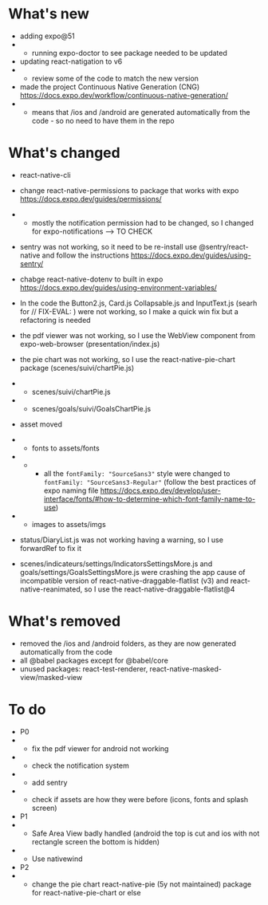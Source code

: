 # What's new

- adding expo@51
- - running expo-doctor to see package needed to be updated
- updating react-natigation to v6
- - review some of the code to match the new version
- made the project Continuous Native Generation (CNG) https://docs.expo.dev/workflow/continuous-native-generation/
- - means that /ios and /android are generated automatically from the code - so no need to have them in the repo

# What's changed

- react-native-cli
- change react-native-permissions to package that works with expo https://docs.expo.dev/guides/permissions/
- - mostly the notification permission had to be changed, so I changed for expo-notifications --> TO CHECK
- sentry was not working, so it need to be re-install use @sentry/react-native and follow the instructions https://docs.expo.dev/guides/using-sentry/
- chabge react-native-dotenv to built in expo https://docs.expo.dev/guides/using-environment-variables/
- In the code the Button2.js, Card.js Collapsable.js and InputText.js (searh for // FIX-EVAL: ) were not working, so I make a quick win fix but a refactoring is needed
- the pdf viewer was not working, so I use the WebView component from expo-web-browser (presentation/index.js)
- the pie chart was not working, so I use the react-native-pie-chart package (scenes/suivi/chartPie.js)
- - scenes/suivi/chartPie.js
- - scenes/goals/suivi/GoalsChartPie.js

- asset moved
- - fonts to assets/fonts
- - - all the `fontFamily: "SourceSans3"` style were changed to `fontFamily: "SourceSans3-Regular"` (follow the best practices of expo naming file https://docs.expo.dev/develop/user-interface/fonts/#how-to-determine-which-font-family-name-to-use)
- - images to assets/imgs
- status/DiaryList.js was not working having a warning, so I use forwardRef to fix it
- scenes/indicateurs/settings/IndicatorsSettingsMore.js and goals/settings/GoalsSettingsMore.js were crashing the app cause of incompatible version of react-native-draggable-flatlist (v3) and react-native-reanimated, so I use the react-native-draggable-flatlist@4

# What's removed

- removed the /ios and /android folders, as they are now generated automatically from the code
- all @babel packages except for @babel/core
- unused packages: react-test-renderer, react-native-masked-view/masked-view

# To do

- P0
- - fix the pdf viewer for android not working
- - check the notification system
- - add sentry
- - check if assets are how they were before (icons, fonts and splash screen)
- P1
- - Safe Area View badly handled (android the top is cut and ios with not rectangle screen the bottom is hidden)
- - Use nativewind
- P2
- - change the pie chart react-native-pie (5y not maintained) package for react-native-pie-chart or else
